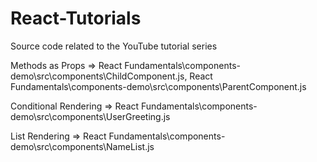 # React-Tutorials
Source code related to the YouTube tutorial series

Methods as Props =>   React Fundamentals\components-demo\src\components\ChildComponent.js,
                      React Fundamentals\components-demo\src\components\ParentComponent.js
                      
Conditional Rendering => React Fundamentals\components-demo\src\components\UserGreeting.js

List Rendering => React Fundamentals\components-demo\src\components\NameList.js

